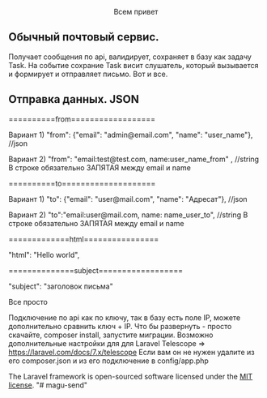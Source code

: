<p align="center">Всем привет</p>

## Обычный почтовый сервис.

<p>Получает сообщения по api, валидирует, сохраняет в базу как задачу Task.
На событие сохрание Task висит слушатель, который вызывается и формирует и отправляет письмо. Вот и все.</p>

## Отправка данных. JSON

==========from==================

<p>Вариант 1) "from": {"email": "admin@email.com", "name": "user_name"}, //json</p>
Вариант 2) "from": "email:test@test.com, name:user_name_from" , //string  В строке обязательно ЗАПЯТАЯ между email и name</p>

==========to====================
<p>Вариант 1)   "to": {"email": "user@mail.com", "name": "Адресат"}, //json<p>
<p>Вариант 2) "to":"email:user@mail.com, name: name_user_to", //string  В строке обязательно ЗАПЯТАЯ между email и name</p>

=============html================
<p>"html": "Hello world",</p>

==============subject==================
<p>"subject": "заголовок  письма" </p>


<p>Все просто</p>

Подключение по api как по ключу, так в базу есть поле IP, можете дополнительно сравнить ключ + IP. </h2>
Что бы развернуть - просто скачайте, composer install, запустите миграции. Возможно дополнительные настройки для
для Laravel Telescope => https://laravel.com/docs/7.x/telescope Если вам он не нужен удалите из его composer.json и из его подключение в config/app.php

The Laravel framework is open-sourced software licensed under the [MIT license](https://opensource.org/licenses/MIT).
"# magu-send" 
